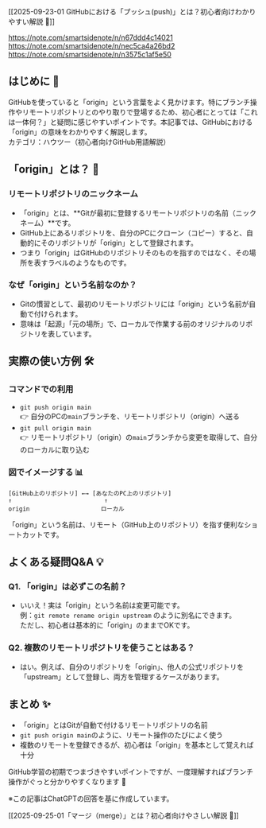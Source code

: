 [[2025-09-23-01 GitHubにおける「プッシュ(push)」とは？初心者向けわかりやすい解説 🔁]]

https://note.com/smartsidenote/n/n67ddd4c14021
https://note.com/smartsidenote/n/nec5ca4a26bd2
https://note.com/smartsidenote/n/n3575c1af5e50

## はじめに 🌱
GitHubを使っていると「origin」という言葉をよく見かけます。特にブランチ操作やリモートリポジトリとのやり取りで登場するため、初心者にとっては「これは一体何？」と疑問に感じやすいポイントです。本記事では、GitHubにおける「origin」の意味をわかりやすく解説します。  
カテゴリ：ハウツー（初心者向けGitHub用語解説）

## 「origin」とは？ 🤔
### リモートリポジトリのニックネーム
- 「origin」とは、**Gitが最初に登録するリモートリポジトリの名前（ニックネーム）**です。
- GitHub上にあるリポジトリを、自分のPCにクローン（コピー）すると、自動的にそのリポジトリが「origin」として登録されます。
- つまり「origin」はGitHubのリポジトリそのものを指すのではなく、その場所を表すラベルのようなものです。

### なぜ「origin」という名前なのか？
- Gitの慣習として、最初のリモートリポジトリには「origin」という名前が自動で付けられます。
- 意味は「起源」「元の場所」で、ローカルで作業する前のオリジナルのリポジトリを表しています。

## 実際の使い方例 🛠️
### コマンドでの利用
- `git push origin main`  
  👉 自分のPCの`main`ブランチを、リモートリポジトリ（origin）へ送る
- `git pull origin main`  
  👉 リモートリポジトリ（origin）の`main`ブランチから変更を取得して、自分のローカルに取り込む

### 図でイメージする 📊
```plane text
[GitHub上のリポジトリ] ←→ [あなたのPC上のリポジトリ]
↑                          ↑
origin                    ローカル
```

「origin」という名前は、リモート（GitHub上のリポジトリ）を指す便利なショートカットです。

## よくある疑問Q&A 💡
### Q1. 「origin」は必ずこの名前？
- いいえ！実は「origin」という名前は変更可能です。  
  例：`git remote rename origin upstream` のように別名にできます。  
  ただし、初心者は基本的に「origin」のままでOKです。

### Q2. 複数のリモートリポジトリを使うことはある？
- はい。例えば、自分のリポジトリを「origin」、他人の公式リポジトリを「upstream」として登録し、両方を管理するケースがあります。

## まとめ ✨
- 「origin」とはGitが自動で付けるリモートリポジトリの名前
- `git push origin main`のように、リモート操作のたびによく使う
- 複数のリモートを登録できるが、初心者は「origin」を基本として覚えれば十分

GitHub学習の初期でつまづきやすいポイントですが、一度理解すればブランチ操作がぐっと分かりやすくなります 🚀

※この記事はChatGPTの回答を基に作成しています。

[[2025-09-25-01「マージ（merge）」とは？初心者向けやさしい解説 🔀]]
